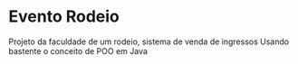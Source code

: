 # Evento Rodeio
 Projeto da faculdade de um rodeio, sistema de venda de ingressos
Usando bastente o conceito de POO em Java
